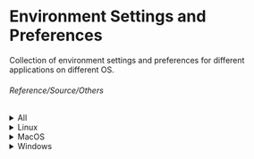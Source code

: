 # Environment Settings and Preferences

Collection of environment settings and preferences for different applications on different OS.

###### Reference/Source/Others
<details><summary>All</summary>

<details><summary>VIM Dictionary</summary>    
   
[Reference to dictionary set up](https://www.vivaolinux.com.br/artigo/Corretor-Ortografico-no-Vim-Guia-definitivo)
</details>   

<details><summary> Git configurations </summary>    
         
 [Git global config](https://gist.github.com/Ngofilho/a48a1f5828c707824b0f2e804b79b730.js)    
 [Git hook to prepare commit message](https://gist.github.com/Ngofilho/342d50241f3a02182941e0252da1ea89.js)         
</details>
   
   <details><summary>Vim Cheat Sheet</summary>   
      
   [![](https://github.com/Ngofilho/dotfiles/blob/assets/Vim_Cheat_Sheet.png)]()   
   [![](https://github.com/Ngofilho/dotfiles/blob/assets/kisspng-cheat-sheet-vim-paper-cheating-5ba3e6147cb1a4.2840358315374679245108.png)]()   
   [![](https://github.com/Ngofilho/dotfiles/blob/assets/vi-teclado.png)]()         
   [![](https://github.com/Ngofilho/dotfiles/blob/assets/vim_cheatsheet.png)]()   
   [![](https://github.com/Ngofilho/dotfiles/blob/assets/VIM.png)]()         
      
   </details>
</details>

<details><summary>Linux</summary>   

   <details><summary>Tmux</summary>        

   [![](https://github.com/Ngofilho/dotfiles/blob/assets/TMUX/tmux.png)]()
   </details>
   </details>
<details><summary>MacOS</summary></details>
<details><summary>Windows</summary>
   
   
   <details><summary>Windows Terminal</summary>        
   
[Powershell Profile](https://github.com/Ngofilho/dotfiles/blob/assets/WindowsTerminal/Microsoft.PowerShell_profile.ps1)   
[Customization](https://github.com/Ngofilho/dotfiles/blob/assets/WindowsTerminal/nilo.omp.json)   
###### Reference(s)/Source(s)/Credit(s)/Other(s)  
[Video Reference](https://www.youtube.com/watch?v=5-aK2_WwrmM&t=121s)
      
      
   </details>
   <details><summary>Vim</summary>        
      
1. Install any plugin manager      
2. Create folder named *.vim* inside user's $HOME dir      
3. Create folder named *.vim* autoload      
4. Create folder named *.vim* bundle          
5. Clone NERDTree to *.vim\budle* folder          
6. Create a file name *.vimrc* at user's $HOME dir    
7. Setup NERDTree plugin initialization to *.vimrc* file      
      
   </details>      
   <details><summary>Cmder</summary>        
[Reference to Cmder setting path error](https://github.com/cmderdev/cmder/issues/121#issuecomment-565360486)
* Cmder prompt customization
   1. [Article explaining Cmder customization](https://amreldib.com/blog/CustomizeWindowsCmderPrompt/)
   2. [AmrEldib Repo - Cmder,powerline, prompt](https://github.com/AmrEldib/cmder-powerline-prompt)    
   </details>
   </details>
